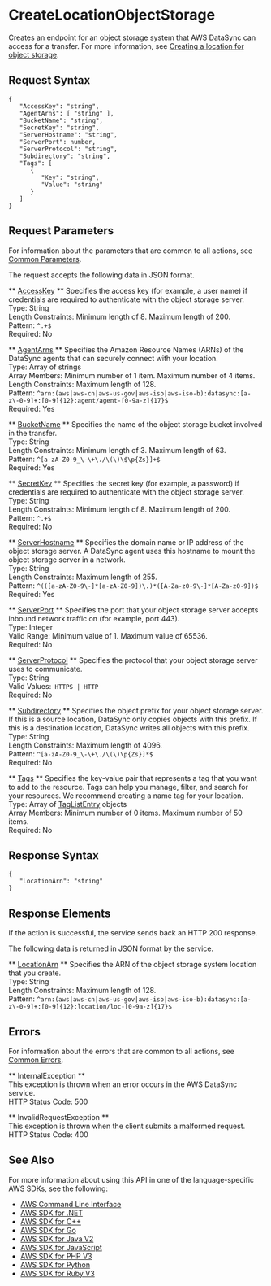 # CreateLocationObjectStorage<a name="API_CreateLocationObjectStorage"></a>

Creates an endpoint for an object storage system that AWS DataSync can access for a transfer\. For more information, see [Creating a location for object storage](https://docs.aws.amazon.com/datasync/latest/userguide/create-object-location.html)\.

## Request Syntax<a name="API_CreateLocationObjectStorage_RequestSyntax"></a>

```
{
   "AccessKey": "string",
   "AgentArns": [ "string" ],
   "BucketName": "string",
   "SecretKey": "string",
   "ServerHostname": "string",
   "ServerPort": number,
   "ServerProtocol": "string",
   "Subdirectory": "string",
   "Tags": [ 
      { 
         "Key": "string",
         "Value": "string"
      }
   ]
}
```

## Request Parameters<a name="API_CreateLocationObjectStorage_RequestParameters"></a>

For information about the parameters that are common to all actions, see [Common Parameters](CommonParameters.md)\.

The request accepts the following data in JSON format\.

 ** [AccessKey](#API_CreateLocationObjectStorage_RequestSyntax) **   <a name="DataSync-CreateLocationObjectStorage-request-AccessKey"></a>
Specifies the access key \(for example, a user name\) if credentials are required to authenticate with the object storage server\.  
Type: String  
Length Constraints: Minimum length of 8\. Maximum length of 200\.  
Pattern: `^.+$`   
Required: No

 ** [AgentArns](#API_CreateLocationObjectStorage_RequestSyntax) **   <a name="DataSync-CreateLocationObjectStorage-request-AgentArns"></a>
Specifies the Amazon Resource Names \(ARNs\) of the DataSync agents that can securely connect with your location\.  
Type: Array of strings  
Array Members: Minimum number of 1 item\. Maximum number of 4 items\.  
Length Constraints: Maximum length of 128\.  
Pattern: `^arn:(aws|aws-cn|aws-us-gov|aws-iso|aws-iso-b):datasync:[a-z\-0-9]+:[0-9]{12}:agent/agent-[0-9a-z]{17}$`   
Required: Yes

 ** [BucketName](#API_CreateLocationObjectStorage_RequestSyntax) **   <a name="DataSync-CreateLocationObjectStorage-request-BucketName"></a>
Specifies the name of the object storage bucket involved in the transfer\.  
Type: String  
Length Constraints: Minimum length of 3\. Maximum length of 63\.  
Pattern: `^[a-zA-Z0-9_\-\+\./\(\)\$\p{Zs}]+$`   
Required: Yes

 ** [SecretKey](#API_CreateLocationObjectStorage_RequestSyntax) **   <a name="DataSync-CreateLocationObjectStorage-request-SecretKey"></a>
Specifies the secret key \(for example, a password\) if credentials are required to authenticate with the object storage server\.  
Type: String  
Length Constraints: Minimum length of 8\. Maximum length of 200\.  
Pattern: `^.+$`   
Required: No

 ** [ServerHostname](#API_CreateLocationObjectStorage_RequestSyntax) **   <a name="DataSync-CreateLocationObjectStorage-request-ServerHostname"></a>
Specifies the domain name or IP address of the object storage server\. A DataSync agent uses this hostname to mount the object storage server in a network\.  
Type: String  
Length Constraints: Maximum length of 255\.  
Pattern: `^(([a-zA-Z0-9\-]*[a-zA-Z0-9])\.)*([A-Za-z0-9\-]*[A-Za-z0-9])$`   
Required: Yes

 ** [ServerPort](#API_CreateLocationObjectStorage_RequestSyntax) **   <a name="DataSync-CreateLocationObjectStorage-request-ServerPort"></a>
Specifies the port that your object storage server accepts inbound network traffic on \(for example, port 443\)\.  
Type: Integer  
Valid Range: Minimum value of 1\. Maximum value of 65536\.  
Required: No

 ** [ServerProtocol](#API_CreateLocationObjectStorage_RequestSyntax) **   <a name="DataSync-CreateLocationObjectStorage-request-ServerProtocol"></a>
Specifies the protocol that your object storage server uses to communicate\.  
Type: String  
Valid Values:` HTTPS | HTTP`   
Required: No

 ** [Subdirectory](#API_CreateLocationObjectStorage_RequestSyntax) **   <a name="DataSync-CreateLocationObjectStorage-request-Subdirectory"></a>
Specifies the object prefix for your object storage server\. If this is a source location, DataSync only copies objects with this prefix\. If this is a destination location, DataSync writes all objects with this prefix\.   
Type: String  
Length Constraints: Maximum length of 4096\.  
Pattern: `^[a-zA-Z0-9_\-\+\./\(\)\p{Zs}]*$`   
Required: No

 ** [Tags](#API_CreateLocationObjectStorage_RequestSyntax) **   <a name="DataSync-CreateLocationObjectStorage-request-Tags"></a>
Specifies the key\-value pair that represents a tag that you want to add to the resource\. Tags can help you manage, filter, and search for your resources\. We recommend creating a name tag for your location\.  
Type: Array of [TagListEntry](API_TagListEntry.md) objects  
Array Members: Minimum number of 0 items\. Maximum number of 50 items\.  
Required: No

## Response Syntax<a name="API_CreateLocationObjectStorage_ResponseSyntax"></a>

```
{
   "LocationArn": "string"
}
```

## Response Elements<a name="API_CreateLocationObjectStorage_ResponseElements"></a>

If the action is successful, the service sends back an HTTP 200 response\.

The following data is returned in JSON format by the service\.

 ** [LocationArn](#API_CreateLocationObjectStorage_ResponseSyntax) **   <a name="DataSync-CreateLocationObjectStorage-response-LocationArn"></a>
Specifies the ARN of the object storage system location that you create\.  
Type: String  
Length Constraints: Maximum length of 128\.  
Pattern: `^arn:(aws|aws-cn|aws-us-gov|aws-iso|aws-iso-b):datasync:[a-z\-0-9]+:[0-9]{12}:location/loc-[0-9a-z]{17}$` 

## Errors<a name="API_CreateLocationObjectStorage_Errors"></a>

For information about the errors that are common to all actions, see [Common Errors](CommonErrors.md)\.

 ** InternalException **   
This exception is thrown when an error occurs in the AWS DataSync service\.  
HTTP Status Code: 500

 ** InvalidRequestException **   
This exception is thrown when the client submits a malformed request\.  
HTTP Status Code: 400

## See Also<a name="API_CreateLocationObjectStorage_SeeAlso"></a>

For more information about using this API in one of the language\-specific AWS SDKs, see the following:
+  [AWS Command Line Interface](https://docs.aws.amazon.com/goto/aws-cli/datasync-2018-11-09/CreateLocationObjectStorage) 
+  [AWS SDK for \.NET](https://docs.aws.amazon.com/goto/DotNetSDKV3/datasync-2018-11-09/CreateLocationObjectStorage) 
+  [AWS SDK for C\+\+](https://docs.aws.amazon.com/goto/SdkForCpp/datasync-2018-11-09/CreateLocationObjectStorage) 
+  [AWS SDK for Go](https://docs.aws.amazon.com/goto/SdkForGoV1/datasync-2018-11-09/CreateLocationObjectStorage) 
+  [AWS SDK for Java V2](https://docs.aws.amazon.com/goto/SdkForJavaV2/datasync-2018-11-09/CreateLocationObjectStorage) 
+  [AWS SDK for JavaScript](https://docs.aws.amazon.com/goto/AWSJavaScriptSDK/datasync-2018-11-09/CreateLocationObjectStorage) 
+  [AWS SDK for PHP V3](https://docs.aws.amazon.com/goto/SdkForPHPV3/datasync-2018-11-09/CreateLocationObjectStorage) 
+  [AWS SDK for Python](https://docs.aws.amazon.com/goto/boto3/datasync-2018-11-09/CreateLocationObjectStorage) 
+  [AWS SDK for Ruby V3](https://docs.aws.amazon.com/goto/SdkForRubyV3/datasync-2018-11-09/CreateLocationObjectStorage) 